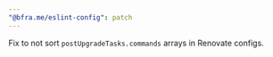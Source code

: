 ```yaml
---
"@bfra.me/eslint-config": patch
---
```


Fix to not sort `postUpgradeTasks.commands` arrays in Renovate configs.
  